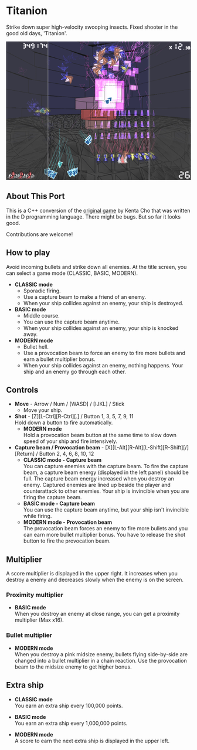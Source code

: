 # Titanion

Strike down super high-velocity swooping insects. Fixed shooter in the good old days, 'Titanion'.

![image](resource/ttn_1l.gif)

## About This Port

This is a C++ conversion of the [original game](https://www.asahi-net.or.jp/~cs8k-cyu/windows/ttn_e.html) by Kenta Cho that was written in the D programming language. There might be bugs. But so far it looks good.

Contributions are welcome!

## How to play

Avoid incoming bullets and strike down all enemies. At the title screen, you can select a game mode (CLASSIC, BASIC, MODERN).

* **CLASSIC mode**
  * Sporadic firing.
  * Use a capture beam to make a friend of an enemy.
  * When your ship collides against an enemy, your ship is destroyed.
* **BASIC mode**
  * Middle course.
  * You can use the capture beam anytime.
  * When your ship collides against an enemy, your ship is knocked away.
* **MODERN mode**
  * Bullet hell.
  * Use a provocation beam to force an enemy to fire more bullets and earn a bullet multiplier bonus.
  * When your ship collides against an enemy, nothing happens. Your ship and an enemy go through each other.

## Controls

* **Move** - Arrow / Num / [WASD] / [IJKL] / Stick
  * Move your ship.
* **Shot** - [Z][L-Ctrl][R-Ctrl][.] / Button 1, 3, 5, 7, 9, 11  
   Hold down a button to fire automatically.
  * **MODERN mode**  
    Hold a provocation beam button at the same time to slow down speed of your ship and fire intensively.
* **Capture beam / Provocation beam** - [X][L-Alt][R-Alt][L-Shift][R-Shift][/][Return] / Button 2, 4, 6, 8, 10, 12
  * **CLASSIC mode - Capture beam**  
    You can capture enemies with the capture beam. To fire the capture beam, a capture beam energy (displayed in the left panel) should be full. The capture beam energy increased when you destroy an enemy. Captured enemies are lined up beside the player and counterattack to other enemies. Your ship is invincible when you are firing the capture beam.
  * **BASIC mode - Capture beam**  
    You can use the capture beam anytime, but your ship isn't invincible while firing.
  * **MODERN mode - Provocation beam**  
    The provocation beam forces an enemy to fire more bullets and you can earn more bullet multiplier bonus. You have to release the shot button to fire the provocation beam.

## Multiplier

A score multiplier is displayed in the upper right. It increases when you destroy a enemy and decreases slowly when the enemy is on the screen.

### Proximity multiplier

* **BASIC mode**  
  When you destroy an enemy at close range, you can get a proximity multiplier (Max x16).

### Bullet multiplier

* **MODERN mode**  
  When you destroy a pink midsize enemy, bullets flying side-by-side are changed into a bullet multiplier in a chain reaction. Use the provocation beam to the midsize enemy to get higher bonus.

## Extra ship

* **CLASSIC mode**  
  You earn an extra ship every 100,000 points.

* **BASIC mode**  
  You earn an extra ship every 1,000,000 points.

* **MODERN mode**  
  A score to earn the next extra ship is displayed in the upper left.
